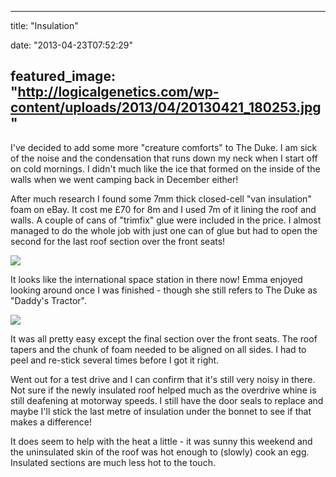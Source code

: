 
---
title: "Insulation"

date: "2013-04-23T07:52:29"

featured_image: "http://logicalgenetics.com/wp-content/uploads/2013/04/20130421_180253.jpg"
---


I've decided to add some more "creature comforts" to The Duke. I am sick of the noise and the condensation that runs down my neck when I start off on cold mornings. I didn't much like the ice that formed on the inside of the walls when we went camping back in December either!

After much research I found some 7mm thick closed-cell "van insulation" foam on eBay.  It cost me £70 for 8m and I used 7m of it lining the roof and walls. A couple of cans of "trimfix" glue were included in the price.  I almost managed to do the whole job with just one can of glue but had to open the second for the last roof section over the front seats!

<a href="/images/insulation/20130421_180253.jpg"><img src="/images/insulation/20130421_180253.jpg"/></a>

It looks like the international space station in there now!  Emma enjoyed looking around once I was finished - though she still refers to The Duke as "Daddy's Tractor".

<a href="/images/insulation/20130421_180343.jpg"><img src="/images/insulation/20130421_180343.jpg"/></a>

It was all pretty easy except the final section over the front seats.  The roof tapers and the chunk of foam needed to be aligned on all sides.  I had to peel and re-stick several times before I got it right.

Went out for a test drive and I can confirm that it's still very noisy in there. Not sure if the newly insulated roof helped much as the overdrive whine is still deafening at motorway speeds.  I still have the door seals to replace and maybe I'll stick the last metre of insulation under the bonnet to see if that makes a difference!

It does seem to help with the heat a little - it was sunny this weekend and the uninsulated skin of the roof was hot enough to (slowly) cook an egg. Insulated sections are much less hot to the touch.